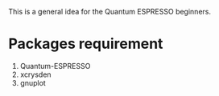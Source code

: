 This is a general idea for the Quantum ESPRESSO beginners. 

# Packages requirement
1. Quantum-ESPRESSO
2. xcrysden
3. gnuplot

